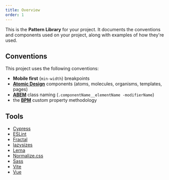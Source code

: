 ```yaml
---
title: Overview
order: 1
---
```


This is the **Pattern Library** for your project. It documents the conventions and components used on your project, along with examples of how they're used.


## Conventions

This project uses the following conventions:

* **Mobile first** (`min-width`) breakpoints
* **[Atomic Design](https://atomicdesign.bradfrost.com/)** components (atoms, molecules, organisms, templates, pages)
* **[ABEM](https://css-tricks.com/abem-useful-adaptation-bem/)** class naming (`.componentName__elementName -modifierName`)
* the [**BPM**](https://www.imarc.com/blog/block-property-modifier-a-bem-like-css-custom-properties-methodology) custom property methodology

## Tools

* [Cypress](https://www.cypress.io/)
* [ESLint](https://eslint.org/)
* [Fractal](https://fractal.build/)
* [lazysizes](https://github.com/aFarkas/lazysizes)
* [Lerna](https://lerna.js.org/)
* [Normalize.css](https://necolas.github.io/normalize.css/)
* [Sass](https://sass-lang.com/)
* [Vite](https://vitejs.dev/)
* [Vue](https://vuejs.org/)
